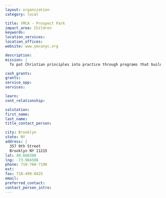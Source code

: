 ```yaml
---
layout: organization
category: local

title: YMCA - Prospect Park
impact_area: Children
keywords: 
location_services: 
location_offices: 
website: www.ymcanyc.org

description: 
mission: |
  To put Christian principles into practice through programs that build healthy spirit, mind, and body for all.

cash_grants: 
grants: 
service_opp: 
services: 

learn: 
cont_relationship: 

salutation: 
first_name: 
last_name: 
title_contact_person: 

city: Brooklyn
state: NY
address: |
  357 9th Street    
  Brooklyn NY 11215
lat: 40.668308
lng: -73.984508
phone: 718-768-7100
ext: 
fax: 718-499-0425
email: 
preferred_contact: 
contact_person_intro: 
---
```


